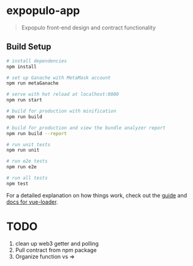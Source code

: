 # expopulo-app

> Expopulo front-end design and contract functionality

## Build Setup

``` bash
# install dependencies
npm install

# set up Ganache with MetaMask account
npm run metaGanache

# serve with hot reload at localhost:8080
npm run start

# build for production with minification
npm run build

# build for production and view the bundle analyzer report
npm run build --report

# run unit tests
npm run unit

# run e2e tests
npm run e2e

# run all tests
npm test
```

For a detailed explanation on how things work, check out the [guide](http://vuejs-templates.github.io/webpack/) and [docs for vue-loader](http://vuejs.github.io/vue-loader).


# TODO
1. clean up web3 getter and polling
2. Pull contract from npm package
3. Organize function vs =>
